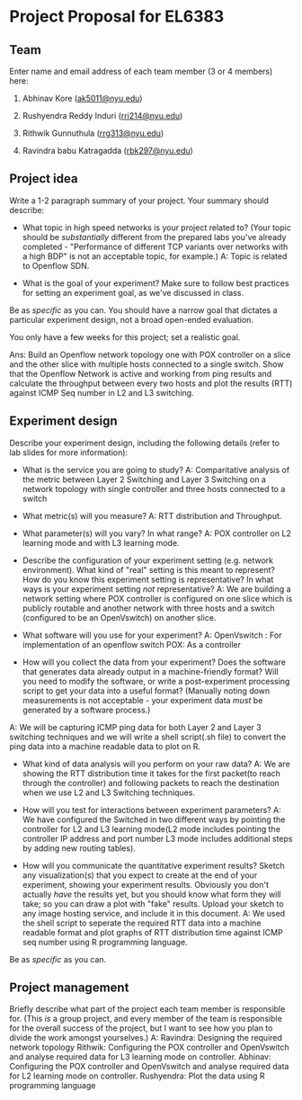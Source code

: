 Project Proposal for EL6383
===========================

## Team

Enter name and email address of each team member (3 or 4 members) here:

1. Abhinav Kore (ak5011@nyu.edu)

2. Rushyendra Reddy Induri (rri214@nyu.edu)

3. Rithwik Gunnuthula (rrg313@nyu.edu)

4. Ravindra babu Katragadda (rbk297@nyu.edu)



## Project idea

Write a 1-2 paragraph summary of your project. Your summary should describe:

* What topic in high speed networks is your project related to? (Your topic should be *substantially* different from the prepared labs you've already completed - "Performance of different TCP variants over networks with a high BDP" is not an acceptable topic, for example.)
A: Topic is related to Openflow SDN.

* What is the goal of your experiment? Make sure to follow best practices
for setting an experiment goal, as we've discussed in class.

Be as *specific* as you can. You should have a narrow goal that dictates
a particular experiment design, not a broad open-ended evaluation.

You only have a few weeks for this project; set a realistic goal.

Ans: Build an Openflow network topology one with POX controller on a slice and the other slice with multiple hosts connected to a single switch.
     Show that the Openflow Network is active and working from ping results and calculate the throughput between every two hosts and plot the 
     results (RTT) against ICMP Seq number in L2 and L3 switching.

## Experiment design

Describe your experiment design, including the following details (refer to lab slides for more information):

* What is the service you are going to study?
A: Comparitative analysis of the metric between Layer 2 Switching and Layer 3 Switching on a network topology with single controller and three hosts connected to a switch

* What metric(s) will you measure?
A: RTT distribution and Throughput.

* What parameter(s) will you vary? In what range?
A: POX controller on L2 learning mode and with L3 learning mode.

* Describe the configuration of your experiment setting (e.g. network environment).
What kind of "real" setting is this meant to represent? How do you know this experiment setting is representative? In what ways is your experiment setting *not* representative?
A: We are building a network setting where POX controller is configured on one slice which is publicly routable and another network with three hosts
   and a switch (configured to be an OpenVswitch) on another slice.

* What software will you use for your experiment?
A: OpenVswitch : For implementation of an openflow switch
   POX: As a controller
   
* How will you collect the data from your experiment? Does the software that
generates data already output in a machine-friendly format? Will you need
to modify the software, or write a post-experiment processing script
to get your data into a useful format? (Manually noting down measurements
is not acceptable - your experiment data *must* be generated by a software
process.)

A: We will be capturing ICMP ping data for both Layer 2 and Layer 3 switching techniques and we will write a shell script(.sh file) to convert the ping
   data into a machine readable data to plot on R.

* What kind of data analysis will you perform on your raw data?
A: We are showing the RTT distribution time it takes for the first packet(to reach through the controller) and following packets to reach the destination when
   we use L2 and L3 Switching techniques.

* How will you test for interactions between experiment parameters?
A: We have configured the Switched in two different ways by pointing the controller for L2 and L3 learning mode(L2 mode includes pointing the controller IP address and 
   port number L3 mode includes additional steps by adding new routing tables).

* How will you communicate the quantitative experiment results? Sketch any
visualization(s) that you expect to create at the end of your
experiment, showing your experiment results. Obviously you don't actually *have*
the results yet, but you should know what form they will take; so you can
draw a plot with "fake" results. Upload your sketch to any image hosting
service, and include it in this document.
A: We used the shell script to seperate the required RTT data into a machine readable format and plot graphs of RTT distribution time against ICMP seq number
   using R programming language.


Be as *specific* as you can.

## Project management

Briefly describe what part of the project each team member is responsible for.
(This *is* a group project, and every member of the team is responsible
for the overall success of the project, but I want to see how you plan to divide
the work amongst yourselves.)
A: Ravindra: Designing the required network topology
   Rithwik: Configuring the POX controller and OpenVswitch and analyse required data for L3 learning mode on controller.
   Abhinav: Configuring the POX controller and OpenVswitch and analyse required data for L2 learning mode on controller.
   Rushyendra: Plot the data using R programming language
